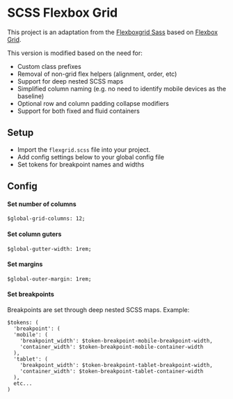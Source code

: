 SCSS Flexbox Grid
===========
This project is an adaptation from the [Flexboxgrid Sass](http://hugeinc.github.io/flexboxgrid-sass) based on [Flexbox Grid](http://flexboxgrid.com/).

This version is modified based on the need for:
- Custom class prefixes
- Removal of non-grid flex helpers (alignment, order, etc)
- Support for deep nested SCSS maps
- Simplified column naming (e.g. no need to identify mobile devices as the baseline)
- Optional row and column padding collapse modifiers
- Support for both fixed and fluid containers


Setup
---------
- Import the `flexgrid.scss` file into your project.
- Add config settings below to your global config file
- Set tokens for breakpoint names and widths

Config
---------
#### Set number of columns
`$global-grid-columns: 12;`

#### Set column guters
`$global-gutter-width: 1rem;`

#### Set margins
`$global-outer-margin: 1rem;`

#### Set breakpoints
Breakpoints are set through deep nested SCSS maps. Example:

```
$tokens: (
  'breakpoint': (
  'mobile': (
    'breakpoint_width': $token-breakpoint-mobile-breakpoint-width,
    'container_width': $token-breakpoint-mobile-container-width
  ),
  'tablet': (
    'breakpoint_width': $token-breakpoint-tablet-breakpoint-width,
    'container_width': $token-breakpoint-tablet-container-width
  ),
  etc...
)
```
